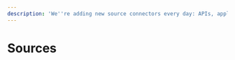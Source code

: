 ```yaml
---
description: 'We''re adding new source connectors every day: APIs, applications, databases...'
---
```


# Sources

